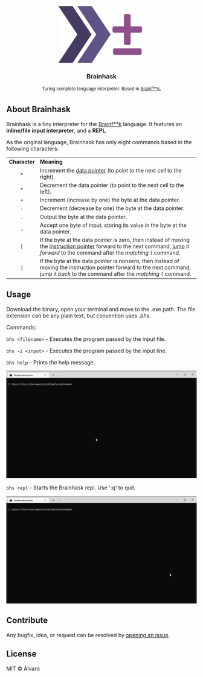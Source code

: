 <div align="center"><img src="./res/brainhask-logo.png" height="150"></div>
<div><h3 align="center"><b>Brainhask</b></h3>

  <p align="center">
    <sup>Turing complete language interpreter. Based in <a href="https://en.wikipedia.org/wiki/Brainfuck">Brainf**k.</a></sup>
  </p>
</div>

## About Brainhask

Brainhask is a tiny interpreter for the [Brainf**k](https://en.wikipedia.org/wiki/Brainfuck) language. It features an **inline/file input interpreter**, and a **REPL**.

As the original language, Brainhask has only eight commands based in the following characters:

<table class="wikitable">

<tbody><tr>
<th style="text-align:center;">Character
</th>
<th align="left">Meaning
</th></tr>
<tr>
<td style="text-align:center"><code>&gt;</code>
</td>
<td>Increment the <a href="/wiki/Pointer_(computer_programming)" title="Pointer (computer programming)">data pointer</a> (to point to the next cell to the right).
</td></tr>
<tr>
<td style="text-align:center"><code>&lt;</code>
</td>
<td>Decrement the data pointer (to point to the next cell to the left).
</td></tr>
<tr>
<td style="text-align:center"><code>+</code>
</td>
<td>Increment (increase by one) the byte at the data pointer.
</td></tr>
<tr>
<td style="text-align:center"><code>-</code>
</td>
<td>Decrement (decrease by one) the byte at the data pointer.
</td></tr>
<tr>
<td style="text-align:center"><code>.</code>
</td>
<td>Output the byte at the data pointer.
</td></tr>
<tr>
<td style="text-align:center"><code>,</code>
</td>
<td>Accept one byte of input, storing its value in the byte at the data pointer.
</td></tr>
<tr>
<td style="text-align:center"><code>[</code>
</td>
<td>If the byte at the data pointer is zero, then instead of moving the <a href="/wiki/Program_Counter" class="mw-redirect" title="Program Counter">instruction pointer</a> forward to the next command, <a href="/wiki/Branch_(computer_science)" title="Branch (computer science)">jump</a> it <i>forward</i> to the command after the <i>matching</i> <code>]</code> command.
</td></tr>
<tr>
<td style="text-align:center"><code>]</code>
</td>
<td>If the byte at the data pointer is nonzero, then instead of moving the instruction pointer forward to the next command, jump it <i>back</i> to the command after the <i>matching</i> <code>[</code> command.
</td></tr></tbody></table>

## Usage

Download the binary, open your terminal and move to the .exe path. The file extension can be any plain text, but convention uses *.bhs*.

Commands:

`bhs <filename>` - Executes the program passed by the input file.

`bhs -i <input>` - Executes the program passed by the input line.

`bhs help` - Prints the help message.

<img src="./res/sample.gif" />

`bhs repl` - Starts the Brainhask repl. Use ':q' to quit.

<img src="./res/repl.gif" />

## Contribute

Any bugfix, idea, or request can be resolved by [opening an issue](https://github.com/Forensor/brainhask/issues).

## License

MIT © Álvaro
